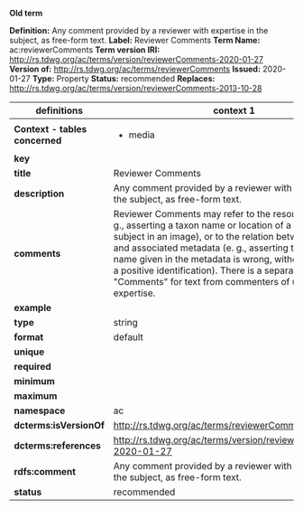**Old term**

**Definition:** Any comment provided by a reviewer with expertise in the subject, as free-form text.
**Label:** Reviewer Comments
**Term Name:** ac:reviewerComments
**Term version IRI:** http://rs.tdwg.org/ac/terms/version/reviewerComments-2020-01-27
**Version of:** http://rs.tdwg.org/ac/terms/reviewerComments
**Issued:** 2020-01-27
**Type:** Property
**Status:** recommended
**Replaces:** http://rs.tdwg.org/ac/terms/version/reviewerComments-2013-10-28


| definitions | context 1 |
|-|-|
| **Context - tables concerned** | <ul><li>media</li></ul> |
| **key** |  |
| **title** | Reviewer Comments |
| **description** | Any comment provided by a reviewer with expertise in the subject, as free-form text. |
| **comments** | Reviewer Comments may refer to the resource itself (e. g., asserting a taxon name or location of a biological subject in an image), or to the relation between resource and associated metadata (e. g., asserting that the taxon name given in the metadata is wrong, without asserting a positive identification). There is a separate item "Comments" for text from commenters of unrecorded expertise. |
| **example** |  |
| **type** | string |
| **format** | default |
| **unique** |  |
| **required** |  |
| **minimum** |  |
| **maximum** |  |
| **namespace** | ac |
| **dcterms:isVersionOf** | http://rs.tdwg.org/ac/terms/reviewerComments |
| **dcterms:references** | http://rs.tdwg.org/ac/terms/version/reviewerComments-2020-01-27 |
| **rdfs:comment** | Any comment provided by a reviewer with expertise in the subject, as free-form text. |
| **status** | recommended |

